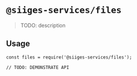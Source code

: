 # `@siiges-services/files`

> TODO: description

## Usage

```
const files = require('@siiges-services/files');

// TODO: DEMONSTRATE API
```
